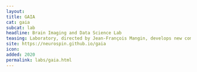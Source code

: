 ```yaml
---
layout:
title: GAIA
cat: gaia
subcat: lab
headline: Brain Imaging and Data Science Lab
teasing: Laboratory, directed by Jean-François Mangin, develops new computer vision systems dedicated to the modeling of the inter-subject variability of complex brain phenotypes, is the algorithmic forefront of the exploitation of high field MRI, designs dedicated artificial intelligence methods and software environments to exploit brain phenotypes in a variety of contexts (biomarker research, genetics, cognitive neuroscience, etc).
site: https://neurospin.github.io/gaia
icon:
added: 2020
permalink: labs/gaia.html
---
```

